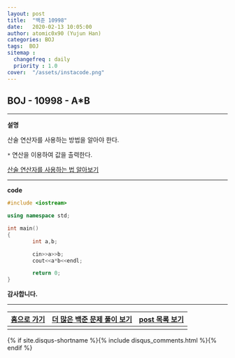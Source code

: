 ```yaml
---
layout: post
title:  "백준 10998"
date:   2020-02-13 10:05:00
author: atomic0x90 (Yujun Han)
categories: BOJ
tags:  BOJ
sitemap :
  changefreq : daily
  priority : 1.0
cover:  "/assets/instacode.png"
---
```


## BOJ - 10998 - A\*B


---

**설명**


산술 연산자를 사용하는 방법을 알아야 한다.

`*` 연산을 이용하여 값을 출력한다.

[산술 연산자를 사용하는 법 알아보기][10]

---

**code**
```cpp
#include <iostream>

using namespace std;

int main()
{
        int a,b;

        cin>>a>>b;
        cout<<a*b<<endl;

        return 0;
}
```



**감사합니다.**

---

[홈으로 가기][01]       |[더 많은 백준 문제 풀이 보기][00]      |[post 목록 보기][02]
:------:                |:------:                               |:------:
                        |                                       |

[00]: https://atomic0x90.github.io/posts/#BOJ "Beakjoon post"
[01]: https://atomic0x90.github.io/ "home"
[02]: https://atomic0x90.github.io/posts/ "posts"

[10]: https://atomic0x90.github.io/c-language/2019/06/13/arithmetic-operator.html "산술 연산자"

{% if site.disqus-shortname %}{% include disqus_comments.html %}{% endif %}
